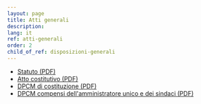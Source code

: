 ```yaml
---
layout: page
title: Atti generali
description: 
lang: it
ref: atti-generali
order: 2
child_of_ref: disposizioni-generali
---
```


* [Statuto (PDF)](Statuto_pagoPA_SpA.pdf)
* [Atto costitutivo (PDF)](Atto_costitutivo_pagoPA_SpA.pdf)
* [DPCM di costituzione (PDF)](DPCM_costituzione.pdf)
* [DPCM compensi dell'amministratore unico e dei sindaci (PDF)](DPCM_compensi_amministratore_e_sindaci.pdf)
